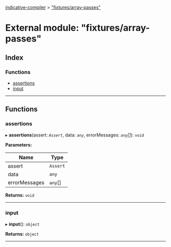 [indicative-compiler](../README.md) > ["fixtures/array-passes"](../modules/_fixtures_array_passes_.md)

# External module: "fixtures/array-passes"

## Index

### Functions

* [assertions](_fixtures_array_passes_.md#assertions)
* [input](_fixtures_array_passes_.md#input)

---

## Functions

<a id="assertions"></a>

###  assertions

▸ **assertions**(assert: *`Assert`*, data: *`any`*, errorMessages: *`any`[]*): `void`

**Parameters:**

| Name | Type |
| ------ | ------ |
| assert | `Assert` |
| data | `any` |
| errorMessages | `any`[] |

**Returns:** `void`

___
<a id="input"></a>

###  input

▸ **input**(): `object`

**Returns:** `object`

___

